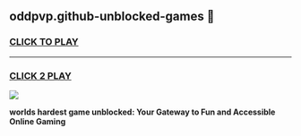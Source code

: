 
## oddpvp.github-unblocked-games 👋
<h3>
<a href="https://premium.freeplayer.one?title=oddpvp.github-unblocked-games&ref=14F">CLICK TO PLAY</a></h3>
<hr>

<h3>
<a href="https://premium.freeplayer.one?title=oddpvp.github-unblocked-games&ref=14F">CLICK 2 PLAY</a>
  
</h3>

<a href="https://premium.freeplayer.one?title=oddpvp.github-unblocked-games&ref=12F/"><img src="https://clearcache.store/games.png"></a>


**worlds hardest game unblocked: Your Gateway to Fun and Accessible Online Gaming**
